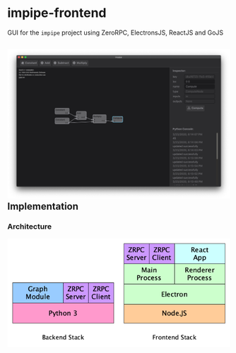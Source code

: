 # impipe-frontend
GUI for the `impipe` project using ZeroRPC, ElectronsJS, ReactJS and GoJS

## ![screenshot](./screenshot.png)Implementation

### Architecture

![arch](./arch.png)

